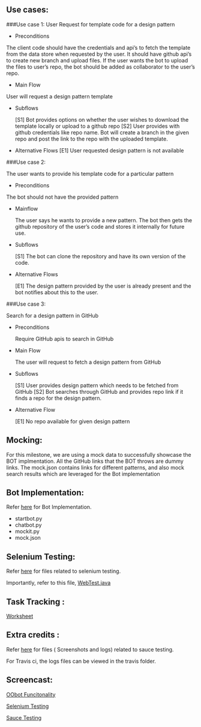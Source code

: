 ## Use cases:

###Use case 1: 
User Request for template code for a design pattern

- Preconditions

The client code should have the credentials and api’s to fetch the template from the data store when requested by the user. It should have github api’s to create new branch and upload files. If the user wants the bot to upload the files to user’s repo, the bot should be added as collaborator to the user’s repo.

- Main Flow

User will request a design pattern template

- Subflows

	[S1] Bot provides options on whether the user wishes to download the template locally or upload to a github repo
	[S2] User provides with github credentials like repo name. Bot will create a branch in the given repo and post the link to the repo with the uploaded template.
	
- Alternative Flows
[E1] User requested design pattern is not available

###Use case 2: 

The user wants to provide his template code for a particular pattern
- Preconditions

The bot should not have the provided pattern


- Mainflow

	The user says he wants to provide a new pattern. The bot then gets the github repository of the user’s code and stores it internally for future use.
- Subflows

	[S1] The bot can clone the repository and have its own version of the code.
- Alternative Flows

	[E1] The design pattern provided by the user is already present and the bot notifies about this to the user.

###Use case 3: 

Search for a design pattern in GitHub

- Preconditions
  
	Require GitHub apis to search in GitHub

- Main Flow
  
	The user will request to fetch a design pattern from GitHub
- Subflows
  
	[S1] User provides design pattern which needs to be fetched from GitHub
  	[S2] Bot searches through GitHub and provides repo link if it finds a repo for the design pattern. 

- Alternative Flow

  	[E1] No repo available for given design pattern

## Mocking:

For this milestone, we are using a mock data to successfully showcase the BOT implmentation. All the GitHub links that the BOT throws are dummy links. The mock.json contains links for different patterns, and also mock search results which are leveraged for the Bot implementation

## Bot Implementation:

Refer [here](https://github.ncsu.edu/pkattep/OObot/tree/master/code) for Bot Implementation.

- startbot.py
- chatbot.py 
- mockit.py 
- mock.json  

## Selenium Testing:

Refer [here](https://github.ncsu.edu/pkattep/OObot/tree/master/Selenium) for files related to selenium testing.

Importantly, refer to this file,
[WebTest.java](https://github.ncsu.edu/pkattep/OObot/blob/master/Selenium/src/test/java/selenium/tests/WebTest.java)

## Task Tracking :

[Worksheet](https://github.ncsu.edu/pkattep/OObot/blob/master/WORKSHEET.md)

## Extra credits : 

Refer [here](https://github.ncsu.edu/pkattep/OObot/tree/master/Sauce) for files ( Screenshots and logs) related to sauce testing.

For Travis ci, the logs files can be viewed in the travis folder.

## Screencast:

[OObot Funcitonality](https://youtu.be/0QaKxRMLv68)

[Selenium Testing](https://youtu.be/sjk_CKh4lxI)

[Sauce Testing](https://youtu.be/lFrt5dDyyNk)

